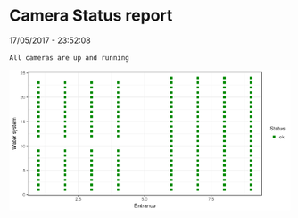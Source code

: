 Camera Status report
================
17/05/2017 - 23:52:08

    All cameras are up and running

![](camreport_files/figure-markdown_github/unnamed-chunk-2-1.png)
